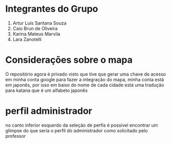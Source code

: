 ﻿# Integrantes do Grupo
1. Artur Luis Santana Souza
2. Caio Brun de Oliveira
3. Karina Mateus Marvila
4. Lara Zanotelli


# Considerações sobre o mapa
O repositório agora é privado visto que tive que gerar uma chave de acesso em minha conta google
para fazer a integração do mapa, minha conta está em japonês, por isso em baixo do nome de cada
cidade está uma tradução para katana que é um alfabeto japonês

# perfil administrador

no canto inferior esquerdo da seleção de perfis é possível encontrar um glimpse do que seria
o perfil do administrador como solicitado pelo professor
